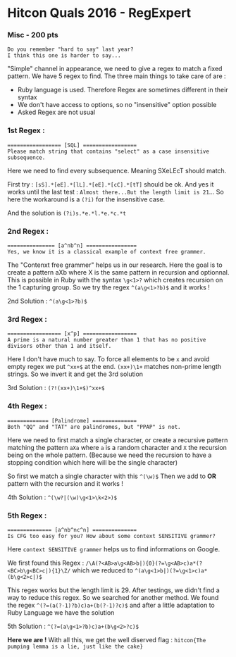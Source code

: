 # Hitcon Quals 2016 - RegExpert
### Misc - 200 pts

    Do you remember "hard to say" last year?
    I think this one is harder to say...
    
"Simple" channel in appearance, we need to give a regex to match a fixed pattern. We have 5 regex to find.
The three main things to take care of are :
- Ruby language is used. Therefore Regex are sometimes different in their syntax
- We don't have access to options, so no "insensitive" option possible
- Asked Regex are not usual

### 1st Regex :
```
================= [SQL] =================
Please match string that contains "select" as a case insensitive subsequence.
```

Here we need to find every subsequence. Meaning SXeLEcT should match.

First try :
`[sS].*[eE].*[lL].*[eE].*[cC].*[tT]` should be ok. And yes it works until the last test :
`Almost there...But the length limit is 21`...
So here the workaround is a `(?i)` for the insensitive case.

And the solution is `(?i)s.*e.*l.*e.*c.*t`

### 2nd Regex :
```
=============== [a^nb^n] ================
Yes, we know it is a classical example of context free grammer.
````
The "Contenxt free grammer" helps us in our research. Here the goal is to create a pattern aXb where X is the same pattern in recursion and optionnal. This is possible in Ruby with the syntax `\g<1>?` which creates recursion on the 1 capturing group.
So we try the regex `^(a\g<1>?b)$` and it works !

2nd Solution : `^(a\g<1>?b)$`

### 3rd Regex :

```
================= [x^p] =================
A prime is a natural number greater than 1 that has no positive divisors other than 1 and itself.
```
Here I don't have much to say.
To force all elements to be `x` and avoid empty regex we put `^xx+$` at the end.
`(xx+)\1+` matches non-prime length strings. So we invert it and get the 3rd solution

3rd Solution : `(?!(xx+)\1+$)^xx+$`

### 4th Regex :

```
============= [Palindrome] ==============
Both "QQ" and "TAT" are palindromes, but "PPAP" is not.
```

Here we need to first match a single character, or create a recursive pattern matching the pattern `aXa` where `a` is a random character and `X` the recursion being on the whole pattern. (Because we need the recursion to have a stopping condition which here will be the single character)

So first we match a single character with this `^(\w)$`
Then we add to **OR** pattern with the recursion and it works !

4th Solution : `^(\w?|(\w)\g<1>\k<2>)$`

### 5th Regex :

```
============== [a^nb^nc^n] ==============
Is CFG too easy for you? How about some context SENSITIVE grammer?
```

Here `context SENSITIVE grammer` helps us to find informations on Google.

We first found this Regex : `/\A(?<AB>a\g<AB>b|){0}(?=\g<AB>c)a*(?<BC>b\g<BC>c|){1}\Z/` which we reduced to `^(a\g<1>b|)(?=\g<1>c)a*(b\g<2>c|)$`

This regex works but the length limit is 29. After testings, we didn't find a way to reduce this regex. So we searched for another method. We found the regex `^(?=(a(?-1)?b)c)a+(b(?-1)?c)$` and after a little adaptation to Ruby Language we have the solution

5th Solution : `^(?=(a\g<1>?b)c)a+(b\g<2>?c)$`

**Here we are !**
With all this, we get the well diserved flag : `hitcon{The pumping lemma is a lie, just like the cake}`
